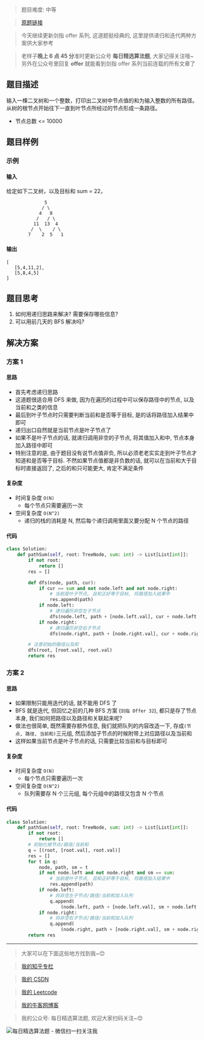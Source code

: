 > 题目难度: 中等

> [原题链接](https://leetcode-cn.com/problems/er-cha-shu-zhong-he-wei-mou-yi-zhi-de-lu-jing-lcof/)

> 今天继续更新剑指 offer 系列, 这道题挺经典的, 这里提供递归和迭代两种方案供大家参考

> 老样子**晚上 6 点 45 分**准时更新公众号 **每日精选算法题**, 大家记得关注哦~ 另外在公众号里回复 **offer** 就能看到剑指 offer 系列当前连载的所有文章了

## 题目描述

输入一棵二叉树和一个整数，打印出二叉树中节点值的和为输入整数的所有路径。从树的根节点开始往下一直到叶节点所经过的节点形成一条路径。

- 节点总数 <= 10000

## 题目样例

### 示例

#### 输入

给定如下二叉树，以及目标和 sum = 22，

```
              5
             / \
            4   8
           /   / \
          11  13  4
         /  \    / \
        7    2  5   1
```

#### 输出

```
[
   [5,4,11,2],
   [5,8,4,5]
]
```

## 题目思考

1. 如何用递归思路来解决? 需要保存哪些信息?
2. 可以用前几天的 BFS 解决吗?

## 解决方案

### 方案 1

#### 思路

- 首先考虑递归思路
- 这道题很适合用 DFS 来做, 因为在遍历的过程中可以保存路径中的节点, 以及当前和之类的信息
- 最后到叶子节点时只需要判断当前和是否等于目标, 是的话将路径加入结果中即可
- 递归出口自然就是当前节点是叶子节点了
- 如果不是叶子节点的话, 就递归调用非空的子节点, 将其值加入和中, 节点本身加入路径中即可
- 特别注意的是, 由于题目没有说节点值非负, 所以必须老老实实走到叶子节点才知道和是否等于目标. 不然如果节点值都是非负数的话, 就可以在当前和大于目标时直接返回了, 之后的和只可能更大, 肯定不满足条件

#### 复杂度

- 时间复杂度 `O(N)`
  - 每个节点只需要遍历一次
- 空间复杂度 `O(N^2)`
  - 递归的栈的消耗是 N, 然后每个递归调用里面又要分配 N 个节点的路径

#### 代码

```python
class Solution:
    def pathSum(self, root: TreeNode, sum: int) -> List[List[int]]:
        if not root:
            return []
        res = []

        def dfs(node, path, cur):
            if cur == sum and not node.left and not node.right:
                # 当前是叶子节点, 且和正好等于目标, 将路径加入结果中
                res.append(path)
            if node.left:
                # 递归遍历非空左子节点
                dfs(node.left, path + [node.left.val], cur + node.left.val)
            if node.right:
                # 递归遍历非空右子节点
                dfs(node.right, path + [node.right.val], cur + node.right.val)

        # 注意初始的路径以及和
        dfs(root, [root.val], root.val)
        return res
```

### 方案 2

#### 思路

- 如果限制只能用迭代的话, 就不能用 DFS 了
- BFS 就是迭代, 但回忆之前的几种 BFS 方案 (`剑指 Offer 32`), 都只是存了节点本身, 我们如何把路径以及路径和关联起来呢?
- 做法也很简单, 既然需要存额外信息, 我们就把队列的内容改造一下, 存成`(节点, 路径, 当前和)`三元组, 然后添加子节点的时候附带上对应路径以及当前和
- 这样如果当前节点是叶子节点的话, 只需要比较当前和与目标即可

#### 复杂度

- 时间复杂度 `O(N)`
  - 每个节点只需要遍历一次
- 空间复杂度 `O(N^2)`
  - 队列需要存 N 个三元组, 每个元组中的路径又包含 N 个节点

#### 代码

```python
class Solution:
    def pathSum(self, root: TreeNode, sum: int) -> List[List[int]]:
        if not root:
            return []
        # 初始化根节点/路径/当前和
        q = [(root, [root.val], root.val)]
        res = []
        for t in q:
            node, path, sm = t
            if not node.left and not node.right and sm == sum:
                # 当前是叶子节点, 且和正好等于目标, 将路径加入结果中
                res.append(path)
            if node.left:
                # 将非空左子节点/路径/当前和加入队列
                q.append(
                    (node.left, path + [node.left.val], sm + node.left.val))
            if node.right:
                # 将非空右子节点/路径/当前和加入队列
                q.append(
                    (node.right, path + [node.right.val], sm + node.right.val))
        return res
```

---

> 大家可以在下面这些地方找到我~😊

> [我的知乎专栏](https://zhuanlan.zhihu.com/c_1242508721932464128)

> [我的 CSDN](https://me.csdn.net/zjulyx1993)

> [我的 Leetcode](https://leetcode-cn.com/u/suibianfahui/)

> [我的牛客网博客](https://blog.nowcoder.net/zjulyx)

> 我的公众号: 每日精选算法题, 欢迎大家扫码关注~😊

![每日精选算法题 - 微信扫一扫关注我](https://mmbiz.qpic.cn/mmbiz_jpg/1KjZicMlYPMgZWmoL4eYcs6UcfmvsetDWME2YJyaCp9oT9z3U573FWENBNhyOByxYI0epew6O37hiaOhdh90QeJg/640?wx_fmt=jpeg&tp=webp&wxfrom=5&wx_lazy=1&wx_co=1)
